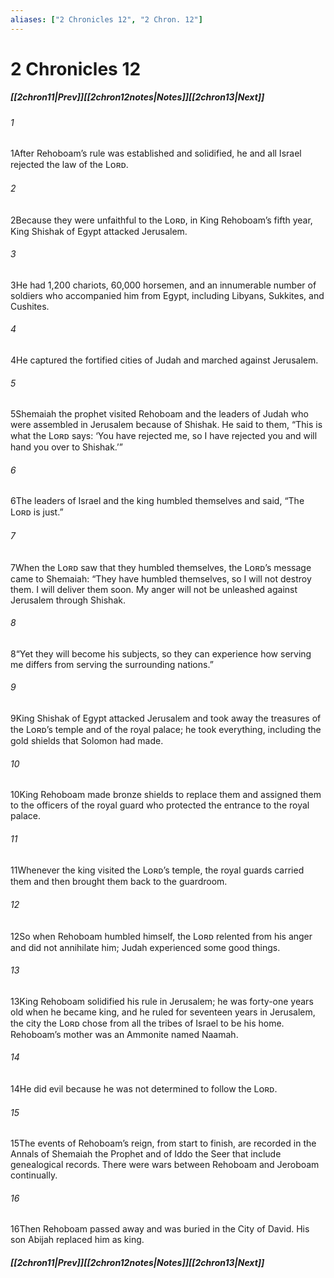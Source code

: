 ```yaml
---
aliases: ["2 Chronicles 12", "2 Chron. 12"]
---
```

# 2 Chronicles 12
##### <span class=arrow-left></span>[[2chron11|Prev]]<span class=navigation-separator></span>[[2chron12notes|Notes]]<span class=navigation-separator></span>[[2chron13|Next]]<span class=arrow-right></span>
###### 1
<span class=verse-first>1</span>After Rehoboam’s rule was established and solidified, he and all Israel rejected the law of the Lᴏʀᴅ.
###### 2
<span class=verse-body>2</span>Because they were unfaithful to the Lᴏʀᴅ, in King Rehoboam’s fifth year, King Shishak of Egypt attacked Jerusalem.
###### 3
<span class=verse-body>3</span>He had 1,200 chariots, 60,000 horsemen, and an innumerable number of soldiers who accompanied him from Egypt, including Libyans, Sukkites, and Cushites.
###### 4
<span class=verse-body>4</span>He captured the fortified cities of Judah and marched against Jerusalem.
###### 5
<span class=verse-body>5</span>Shemaiah the prophet visited Rehoboam and the leaders of Judah who were assembled in Jerusalem because of Shishak. He said to them, “This is what the Lᴏʀᴅ says: ‘You have rejected me, so I have rejected you and will hand you over to Shishak.’”
###### 6
<span class=verse-body>6</span>The leaders of Israel and the king humbled themselves and said, “The Lᴏʀᴅ is just.”
<div class=paragraph-break></div>

###### 7
<span class=verse-first>7</span>When the Lᴏʀᴅ saw that they humbled themselves, the Lᴏʀᴅ’s message came to Shemaiah: “They have humbled themselves, so I will not destroy them. I will deliver them soon. My anger will not be unleashed against Jerusalem through Shishak.
###### 8
<span class=verse-body>8</span>“Yet they will become his subjects, so they can experience how serving me differs from serving the surrounding nations.”
<div class=paragraph-break></div>

###### 9
<span class=verse-first>9</span>King Shishak of Egypt attacked Jerusalem and took away the treasures of the Lᴏʀᴅ’s temple and of the royal palace; he took everything, including the gold shields that Solomon had made.
###### 10
<span class=verse-body>10</span>King Rehoboam made bronze shields to replace them and assigned them to the officers of the royal guard who protected the entrance to the royal palace.
###### 11
<span class=verse-body>11</span>Whenever the king visited the Lᴏʀᴅ’s temple, the royal guards carried them and then brought them back to the guardroom.
###### 12
<span class=verse-body>12</span>So when Rehoboam humbled himself, the Lᴏʀᴅ relented from his anger and did not annihilate him; Judah experienced some good things.
<div class=paragraph-break></div>

###### 13
<span class=verse-first>13</span>King Rehoboam solidified his rule in Jerusalem; he was forty-one years old when he became king, and he ruled for seventeen years in Jerusalem, the city the Lᴏʀᴅ chose from all the tribes of Israel to be his home. Rehoboam’s mother was an Ammonite named Naamah.
###### 14
<span class=verse-body>14</span>He did evil because he was not determined to follow the Lᴏʀᴅ.
<div class=paragraph-break></div>

###### 15
<span class=verse-first>15</span>The events of Rehoboam’s reign, from start to finish, are recorded in the Annals of Shemaiah the Prophet and of Iddo the Seer that include genealogical records. There were wars between Rehoboam and Jeroboam continually.
###### 16
<span class=verse-body>16</span>Then Rehoboam passed away and was buried in the City of David. His son Abijah replaced him as king.
##### <span class=arrow-left></span>[[2chron11|Prev]]<span class=navigation-separator></span>[[2chron12notes|Notes]]<span class=navigation-separator></span>[[2chron13|Next]]<span class=arrow-right></span>